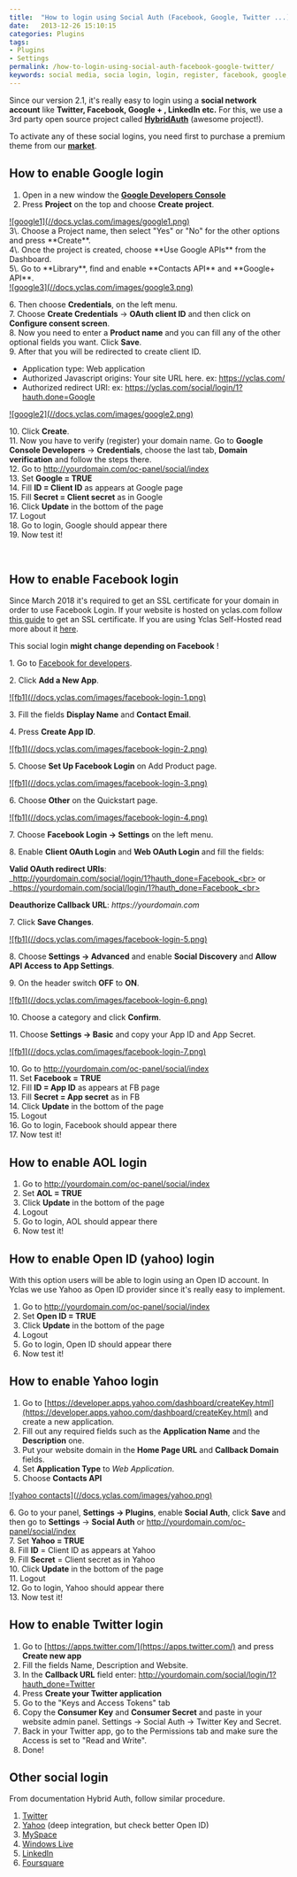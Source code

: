 ```yaml
---
title:  "How to login using Social Auth (Facebook, Google, Twitter ...)"
date:   2013-12-26 15:10:15
categories: Plugins
tags:
- Plugins
- Settings
permalink: /how-to-login-using-social-auth-facebook-google-twitter/
keywords: social media, socia login, login, register, facebook, google, twitter, linkedin, aol, open id, yahoo
---
```

Since our version 2.1, it's really easy to login using a **social network account** like **Twitter, Facebook, Google + , LinkedIn etc.** For this, we use a 3rd party open source project called **[HybridAuth](https://hybridauth.github.io/hybridauth/)** (awesome project!).

To activate any of these social logins, you need first to purchase a premium theme from our **[market](https://selfhosted.yclas.com/)**.

## How to enable Google login

1. Open in a new window the **[Google Developers Console](https://cloud.google.com/console#/project)**
2. Press **Project** on the top and choose **Create project**.

<a href="//docs.yclas.com/images/google1.png" class="thumbnail gallery-item" data-gallery>
![google1](//docs.yclas.com/images/google1.png)
</a>

<br>
3\. Choose a Project name, then select "Yes" or "No" for the other options and press **Create**.<br>
4\. Once the project is created, choose **Use Google APIs** from the Dashboard.<br>
5\. Go to **Library**, find and enable **Contacts API** and **Google+ API**.<br>

<a href="//docs.yclas.com/images/google3.png" class="thumbnail gallery-item" data-gallery>
![google3](//docs.yclas.com/images/google3.png)
</a>

6\. Then choose **Credentials**, on the left menu.<br>
7\. Choose **Create Credentials** -> **OAuth client ID** and then click on **Configure consent screen**.<br>
8\. Now you need to enter a **Product name** and you can fill any of the other optional fields you want. Click **Save**.<br>
9\. After that you will be redirected to create client ID.

  * Application type: Web application
  * Authorized Javascript origins: Your site URL here. ex: https://yclas.com/
  * Authorized redirect URI: ex: https://yclas.com/social/login/1?hauth.done=Google

<a href="//docs.yclas.com/images/google2.png" class="thumbnail gallery-item" data-gallery>
![google2](//docs.yclas.com/images/google2.png)
</a>

10\. Click **Create**. <br>
11\. Now you have to verify (register) your domain name. Go to **Google Console Developers** -> **Credentials**, choose the last tab, **Domain verification** and follow the steps there.<br>
12\. Go to http://yourdomain.com/oc-panel/social/index<br>
13\. Set **Google = TRUE**<br>
14\. Fill **ID = Client ID** as appears at Google page<br>
15\. Fill **Secret = Client secret** as in Google<br>
16\. Click **Update** in the bottom of the page<br>
17\. Logout<br>
18\. Go to login, Google should appear there<br>
19\. Now test it!<br>

<br>

## How to enable Facebook login

Since March 2018 it's required to get an SSL certificate for your domain in order to use Facebook Login. If your website is hosted on yclas.com follow [this guide](https://yclas.com/faq/ssl-encryption.html) to get an SSL certificate. If you are using Yclas Self-Hosted read more about it [here](https://docs.yclas.com/move-classifieds-site-http-https/).

This social login **might change depending on Facebook** !

1\. Go to [Facebook for developers](https://developers.facebook.com/apps/).

2\. Click **Add a New App**.

<a href="//docs.yclas.com/images/facebook-login-1.png" class="thumbnail gallery-item" data-gallery>
![fb1](//docs.yclas.com/images/facebook-login-1.png)
</a>

3\. Fill the fields **Display Name** and **Contact Email**.

4\. Press **Create App ID**.

<a href="//docs.yclas.com/images/facebook-login-2.png" class="thumbnail gallery-item" data-gallery>
![fb1](//docs.yclas.com/images/facebook-login-2.png)
</a>

5\. Choose **Set Up Facebook Login** on Add Product page.

<a href="//docs.yclas.com/images/facebook-login-3.png" class="thumbnail gallery-item" data-gallery>
![fb1](//docs.yclas.com/images/facebook-login-3.png)
</a>

6\. Choose **Other** on the Quickstart page.

<a href="//docs.yclas.com/images/facebook-login-4.png" class="thumbnail gallery-item" data-gallery>
![fb1](//docs.yclas.com/images/facebook-login-4.png)
</a>

7\. Choose **Facebook Login -> Settings** on the left menu.

8\. Enable **Client OAuth Login** and **Web OAuth Login** and fill the fields:<br>

**Valid OAuth redirect URIs**: <br>
_http://yourdomain.com/social/login/1?hauth_done=Facebook_<br>
or <br>
_https://yourdomain.com/social/login/1?hauth_done=Facebook_<br>


**Deauthorize Callback URL**: _https://yourdomain.com_

7\. Click **Save Changes**.

<a href="//docs.yclas.com/images/facebook-login-5.png" class="thumbnail gallery-item" data-gallery>
![fb1](//docs.yclas.com/images/facebook-login-5.png)
</a>

8\. Choose **Settings -> Advanced** and enable **Social Discovery** and **Allow API Access to App Settings**.

9\. On the header switch **OFF** to **ON**.

<a href="//docs.yclas.com/images/facebook-login-6.png" class="thumbnail gallery-item" data-gallery>
![fb1](//docs.yclas.com/images/facebook-login-6.png)
</a>

10\. Choose a category and click **Confirm**.

11\. Choose **Settings -> Basic** and copy your App ID and App Secret.

<a href="//docs.yclas.com/images/facebook-login-7.png" class="thumbnail gallery-item" data-gallery>
![fb1](//docs.yclas.com/images/facebook-login-7.png)
</a>

10\. Go to http://yourdomain.com/oc-panel/social/index<br>
11\. Set **Facebook =** **TRUE**<br>
12\. Fill **ID = App ID** as appears at FB page<br>
13\. Fill **Secret = App secret** as in FB<br>
14\. Click **Update** in the bottom of the page<br>
15\. Logout<br>
16\. Go to login, Facebook should appear there<br>
17\. Now test it!<br>

## How to enable AOL login

1. Go to http://yourdomain.com/oc-panel/social/index
2. Set **AOL = TRUE**
3. Click **Update** in the bottom of the page
4. Logout
5. Go to login, AOL should appear there
6. Now test it!

## How to enable Open ID (yahoo) login

With this option users will be able to login using an Open ID account. In Yclas we use Yahoo as Open ID provider since it's really easy to implement.

1. Go to http://yourdomain.com/oc-panel/social/index
2. Set **Open ID = TRUE**
3. Click **Update** in the bottom of the page
4. Logout
5. Go to login, Open ID should appear there
6. Now test it!

## How to enable Yahoo login

1. Go to [https://developer.apps.yahoo.com/dashboard/createKey.html](https://developer.apps.yahoo.com/dashboard/createKey.html) and create a new application.
2. Fill out any required fields such as the **Application Name** and the **Description** one.
3. Put your website domain in the **Home Page URL** and **Callback Domain** fields.
4. Set **Application Type** to _Web Application_.
5. Choose **Contacts API**

<a href="//docs.yclas.com/images/yahoo.png" class="thumbnail gallery-item" data-gallery>
![yahoo contacts](//docs.yclas.com/images/yahoo.png)
</a>

6\. Go to your panel, **Settings -> Plugins**, enable **Social Auth**, click **Save** and then go to **Settings** -> **Social Auth** or http://yourdomain.com/oc-panel/social/index <br>
7\. Set **Yahoo = TRUE**<br>
8\. Fill **ID** = Client ID as appears at Yahoo<br>
9\. Fill **Secret** = Client secret as in Yahoo<br>
10\. Click **Update** in the bottom of the page<br>
11\. Logout<br>
12\. Go to login, Yahoo should appear there<br>
13\. Now test it!<br>

## How to enable Twitter login

1. Go to [https://apps.twitter.com/](https://apps.twitter.com/) and press **Create new app**
2. Fill the fields Name, Description and Website.
3. In the **Callback URL** field enter: http://yourdomain.com/social/login/1?hauth_done=Twitter
4. Press **Create your Twitter application**
5. Go to the "Keys and Access Tokens" tab
6. Copy the **Consumer Key** and **Consumer Secret** and paste in your website admin panel. Settings -> Social Auth -> Twitter Key and Secret.
7. Back in your Twitter app, go to the Permissions tab and make sure the Access is set to "Read and Write".
8. Done!

## Other social login

From documentation Hybrid Auth, follow similar procedure.

1. [Twitter](https://hybridauth.github.io/hybridauth//userguide/IDProvider_info_Twitter.html)
2. [Yahoo](https://hybridauth.github.io/hybridauth//userguide/IDProvider_info_Yahoo.html) (deep integration, but check better Open ID)
3. [MySpace](https://hybridauth.github.io/hybridauth//userguide/IDProvider_info_MySpace.html)
4. [Windows Live](https://hybridauth.github.io/hybridauth//userguide/IDProvider_info_Live.html)
5. [LinkedIn](https://hybridauth.github.io/hybridauth//userguide/IDProvider_info_LinkedIn.html)
6. [Foursquare](https://hybridauth.github.io/hybridauth//userguide/IDProvider_info_Foursquare.html)
